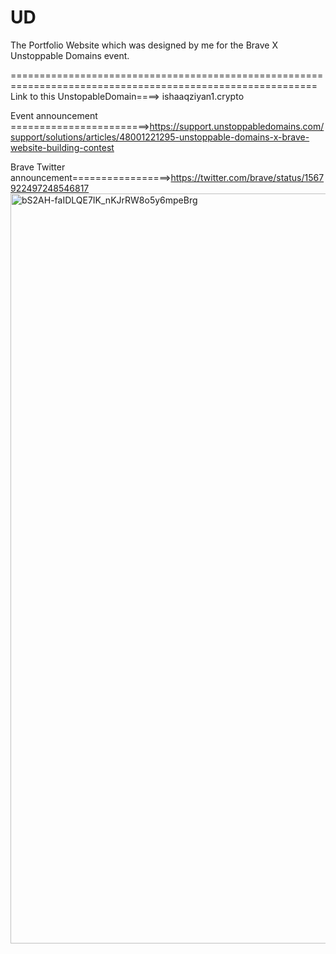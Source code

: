 # UD
The Portfolio Website which was designed by me for the Brave X Unstoppable Domains event.

===========================================================================================================
Link to this UnstopableDomain====> ishaaqziyan1.crypto

Event announcement ========================>https://support.unstoppabledomains.com/support/solutions/articles/48001221295-unstoppable-domains-x-brave-website-building-contest

Brave Twitter announcement=================>https://twitter.com/brave/status/1567922497248546817
<img width="1200" alt="bS2AH-faIDLQE7IK_nKJrRW8o5y6mpeBrg" src="https://user-images.githubusercontent.com/98882071/189860818-04a25e80-0d06-4a5b-9371-891fdc449ee6.png">
